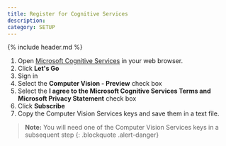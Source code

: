 ```yaml
---
title: Register for Cognitive Services
description:
category: SETUP
---
```


{% include header.md %}

1. Open [Microsoft Cognitive Services](https://www.microsoft.com/cognitive-services/en-us/sign-up) in your web browser.
2. Click **Let's Go**
3. Sign in
4. Select the **Computer Vision - Preview** check box
5. Select the **I agree to the Microsoft Cognitive Services Terms and Microsoft Privacy Statement** check box
6. Click **Subscribe**
7. Copy the Computer Vision Services keys and save them in a text file.  

> **Note:** You will need one of the Computer Vision Services keys in a subsequent step
{: .blockquote .alert-danger}